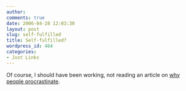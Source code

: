 ```yaml
---
author:
comments: true
date: 2006-04-28 12:03:30
layout: post
slug: self-fulfilled
title: Self-fulfilled?
wordpress_id: 464
categories:
- Just Links
---
```


Of course, I should have been working, not reading an article on [why people procrastinate](http://www.psychologytoday.com/articles/pto-2985.html).


